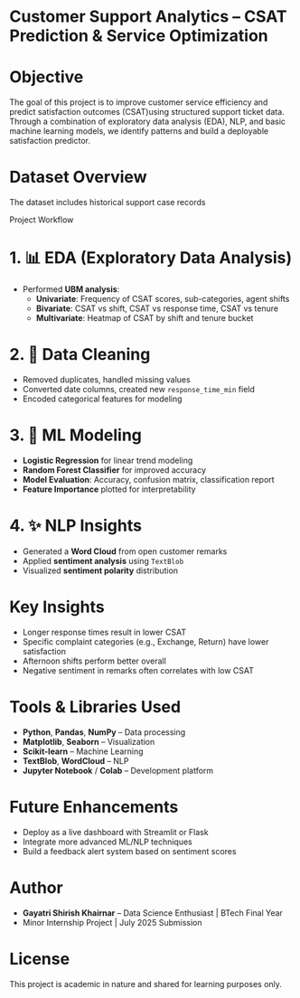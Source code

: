 # Customer Support Analytics – CSAT Prediction & Service Optimization

# Objective
The goal of this project is to improve customer service efficiency and predict satisfaction outcomes (CSAT)using structured support ticket data.
Through a combination of exploratory data analysis (EDA), NLP, and basic machine learning models, we identify patterns and build a deployable satisfaction predictor.

# Dataset Overview
The dataset includes historical support case records 

Project Workflow

# 1. 📊 EDA (Exploratory Data Analysis)
- Performed **UBM analysis**:
  - **Univariate**: Frequency of CSAT scores, sub-categories, agent shifts
  - **Bivariate**: CSAT vs shift, CSAT vs response time, CSAT vs tenure
  - **Multivariate**: Heatmap of CSAT by shift and tenure bucket
# 2. 🧹 Data Cleaning
- Removed duplicates, handled missing values
- Converted date columns, created new `response_time_min` field
- Encoded categorical features for modeling
# 3. 🧠 ML Modeling
- **Logistic Regression** for linear trend modeling
- **Random Forest Classifier** for improved accuracy
- **Model Evaluation**: Accuracy, confusion matrix, classification report
- **Feature Importance** plotted for interpretability
# 4. ✨ NLP Insights
- Generated a **Word Cloud** from open customer remarks
- Applied **sentiment analysis** using `TextBlob`
- Visualized **sentiment polarity** distribution
#  Key Insights
- Longer response times result in lower CSAT
- Specific complaint categories (e.g., Exchange, Return) have lower satisfaction
- Afternoon shifts perform better overall
- Negative sentiment in remarks often correlates with low CSAT
# Tools & Libraries Used
- **Python**, **Pandas**, **NumPy** – Data processing
- **Matplotlib**, **Seaborn** – Visualization
- **Scikit-learn** – Machine Learning
- **TextBlob**, **WordCloud** – NLP
- **Jupyter Notebook** / **Colab** – Development platform
# Future Enhancements
- Deploy as a live dashboard with Streamlit or Flask
- Integrate more advanced ML/NLP techniques
- Build a feedback alert system based on sentiment scores
# Author
- **Gayatri Shirish Khairnar** – Data Science Enthusiast | BTech Final Year  
- Minor Internship Project | July 2025 Submission
# License
This project is academic in nature and shared for learning purposes only.
